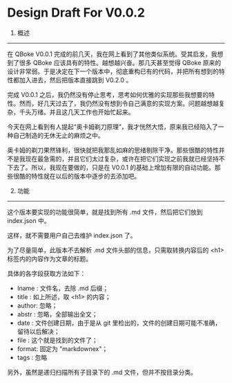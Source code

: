 Design Draft For V0.0.2
=======================

1. 概述
-------

在 QBoke V0.0.1 完成的前几天，我在网上看到了其他类似系统。受其启发，我想到了很多 QBoke 应该具有的特性。越想越兴奋。那几天甚至觉得 QBoke 原来的设计非常弱。于是决定在下一个版本中，彻底重构已有的代码，并把所有想到的特性都加入进去，然后把版本直接跳到 V0.2.0 。

完成 V0.0.1 之后，我仍然没有停止思考，思考如何优雅的实现那些我想要的特性。然而，好几天过去了，我仍然没有想到令自己满意的实现方案。问题越想越复杂，千头万绪。并且这几天工作也开始忙起来。

今天在网上看到有人提起“奥卡姆剃刀原理”，我才恍然大悟，原来我已经陷入了一种自己制造的无休无止的麻烦之中。

奥卡姆的剃刀果然锋利，很快就把我那乱如麻的思绪剔除干净。那些很酷的特性并不是我现在最急需的，并且它们太过复杂，或许在把它们实现之前我就已经坚持不下去了。所以，我现在要做的，只是在 V0.0.1 的基础上增加有限的自动功能。那些很酷的特性就在以后的版本中逐步的去添加吧。

2. 功能 
-------

这个版本要实现的功能很简单，就是找到所有 .md 文件，然后把它们放到 index.json 中。

这样，就不需要用户自己去维护 index.json 了。

为了尽量简单，此版本不去解析 .md 文件头部的信息，只需取转换内容后的 \<h1> 标签内的内容作为文章的标题。

具体的各字段获取方法如下：

* lname : 文件名，去除 .md 后缀；
* title : 如上所述，取 \<h1> 的内容；
* author: 忽略；
* abstr : 忽略，全部输出全文；
* date  : 文件创建日期，由于是从 git 里检出的，文件的创建日期可能不准确，留待以后解决；
* file  : 这个就是找到的文件了；
* format: 固定为 "markdownex"；
* tags  : 忽略

另外，虽然是递归扫描所有子目录下的 .md 文件，但并不按目录分类。